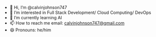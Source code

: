 - 👋 Hi, I’m @calvinjohnson747
- 👀 I’m interested in Full Stack Development/ Cloud Computing/ DevOps
- 🌱 I’m currently learning AI
- 📫 How to reach me email: calvinjohnson747@gmail.com
- 😄 Pronouns: he/him


<!---
calvinjohnson747/calvinjohnson747 is a ✨ special ✨ repository because its `README.md` (this file) appears on your GitHub profile.
You can click the Preview link to take a look at your changes.
--->
